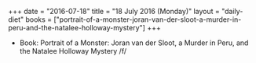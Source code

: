 +++
date = "2016-07-18"
title = "18 July 2016 (Monday)"
layout = "daily-diet"
books = ["portrait-of-a-monster-joran-van-der-sloot-a-murder-in-peru-and-the-natalee-holloway-mystery"]
+++


* Book: Portrait of a Monster: Joran van der Sloot, a Murder in Peru, and the Natalee Holloway Mystery /f/